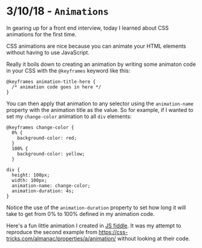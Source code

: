 # 3/10/18 - `Animations`

In gearing up for a front end interview, today I learned about CSS animations for the first time.

CSS animations are nice because you can animate your HTML elements without having to use JavaScript.

Really it boils down to creating an animation by writing some animaton code in your CSS with the `@keyframes` keyword like this:

```
@keyframes animation-title-here {
  /* animation code goes in here */
}
```

You can then apply that animation to any selector using the `animation-name` property with the animation title as the value. So for example, if I wanted to set my `change-color` animation to all `div` elements:

```
@keyframes change-color {
  0% {
    background-color: red;
  }
  100% {
    background-color: yellow;
  }

div {
  height: 100px;
  width: 100px;
  animation-name: change-color;
  animation-duration: 4s;
}
```

Notice the use of the `animation-duration` property to set how long it will take to get from 0% to 100% defined in my animation code.

Here's a fun little animation I created in [JS fiddle](https://jsfiddle.net/kuke0xg6/26/). It was my attempt to reproduce the second example from https://css-tricks.com/almanac/properties/a/animation/ without looking at their code.
